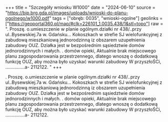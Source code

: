 +++
title = "Szczegóły wniosku W1000"
date = "2024-06-10"
source = "https://bip.brg.gda.pl/images/uploads/wnioski-do-planu-ogolnego/w1000.pdf"
tags = ["obręb: 0035", "wnioski-ogolne"]
geolinks = ["https://geoportal360.pl/map/#clk=226101_1.0035.438/1&stl=topo"]
raw = ". Proszę. o.umieszczenie w planie ogólnym.działki nr 438/..przy ul..Bysewskiej.7a w. Gdańsku... Kokoszkach w strefie SJ wielofunkcyjnej z zabudową mieszkaniową jednorodzinną iz obszarem uzupełnienia zabudowy OUZ. Działka jest w bezpośrednim sąsiedztwie domów jednorodzinnych i małych. . domów opieki, Aktualnie brak miejscowego planu zagospodarowania przestrzennego, dlatego wnoszę o dodatkową funkcję OUZ, aby można było uzyskać warunki zabudowy W przyszłoŚCi, ...............a- 2112122. "
+++

. Proszę. o.umieszczenie w planie ogólnym.działki nr 438/..przy ul..Bysewskiej.7a w. Gdańsku...
Kokoszkach w strefie SJ wielofunkcyjnej z zabudową mieszkaniową jednorodzinną iz obszarem
uzupełnienia zabudowy OUZ. Działka jest w bezpośrednim sąsiedztwie domów jednorodzinnych i małych. .
domów opieki, Aktualnie brak miejscowego planu zagospodarowania przestrzennego, dlatego wnoszę o
dodatkową funkcję OUZ, aby można było uzyskać warunki zabudowy W przyszłoŚCi, ...............a- 2112122.



